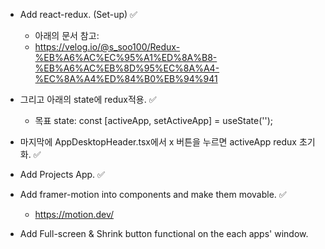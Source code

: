 - Add react-redux. (Set-up) ✅
    - 아래의 문서 참고: 
    - https://velog.io/@s_soo100/Redux-%EB%A6%AC%EC%95%A1%ED%8A%B8-%EB%A6%AC%EB%8D%95%EC%8A%A4-%EC%8A%A4%ED%84%B0%EB%94%941
- 그리고 아래의 state에 redux적용. ✅
    - 목표 state: const [activeApp, setActiveApp] = useState<string>('');
- 마지막에 AppDesktopHeader.tsx에서 x 버튼을 누르면 activeApp redux 초기화. ✅


- Add Projects App. ✅
- Add framer-motion into components and make them movable. ✅
    - https://motion.dev/


- Add Full-screen & Shrink button functional on the each apps' window.